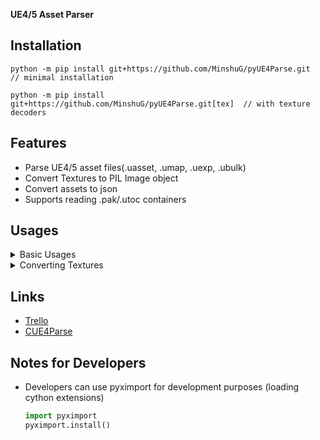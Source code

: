 **UE4/5 Asset Parser**

<!-- ~[![pypi](https://img.shields.io/pypi/v/ue4parse.svg)](https://pypi.python.org/pypi/ue4parse) -->

## Installation
    python -m pip install git+https://github.com/MinshuG/pyUE4Parse.git  // minimal installation

    python -m pip install git+https://github.com/MinshuG/pyUE4Parse.git[tex]  // with texture decoders

## Features
* Parse UE4/5 asset files(.uasset, .umap, .uexp, .ubulk)
* Convert Textures to PIL Image object
* Convert assets to json
* Supports reading .pak/.utoc containers


## Usages

<details>
<summary>Basic Usages</summary>

```python
from UE4Parse.Assets.Objects.FGuid import FGuid
from UE4Parse.Provider import DefaultFileProvider, MappingProvider
from UE4Parse.Versions import EUEVersion, VersionContainer
from UE4Parse.Encryption import FAESKey

import logging

logging.getLogger("UE4Parse").setLevel(logging.INFO)  # set logging level

path = r"C:\Program Files\Epic Games\Fortnite\FortniteGame\Content\Paks"

aeskeys = {
    FGuid(0,0,0,0): FAESKey("0xFE478B39DF1B1D4E8D8DFD38272F216DBE933E7F80ADCC45DC4108D70428F37D"),
}

import gc; gc.disable() # temporarily disabling garbage collector gives a huge performance boost

provider = DefaultFileProvider(path, VersionContainer(EUEVersion.LATEST))
provider.initialize()
provider.submit_keys(aeskeys)  # mount files

provider.load_localization("fr")

gc.enable() # enable garbage collector again

provider.mappings = MappingProvider("path/to/mappings.usmap")

package_path = 'FortniteGame/Content/Animation/Game/MainPlayer/Skydive/ParaGlide/MechanicalEngineer/BS_MechanicalEngineer_Into_NoPack_GLIDER'

package = provider.try_load_package(package_path)
if package is not None:
    package_dict = package.get_dict() # get json serializable dict

    # write package_dict to json
    import json
    with open('something.json', 'w') as f:
        json.dump(package_dict, f, indent=4)
```
</details>

<details>
<summary>Converting Textures</summary>

```python
if texture := package.find_export_of_type("Texture2D"):
    image = texture.decode()  # returns PIL Image object
    image.save("cool_image.png", "PNG")  # save image
    # for more information refer to https://pillow.readthedocs.io/en/stable/reference/Image.html?highlight=Image#PIL.Image.Image
```
</details>


## Links

- [Trello](https://trello.com/b/yp0hx22L/pyue4parse)
- [CUE4Parse](https://github.com/FabianFG/CUE4Parse)
## Notes for Developers

- Developers can use pyximport for development purposes (loading cython extensions)

    ```python
    import pyximport
    pyximport.install()
    ```
